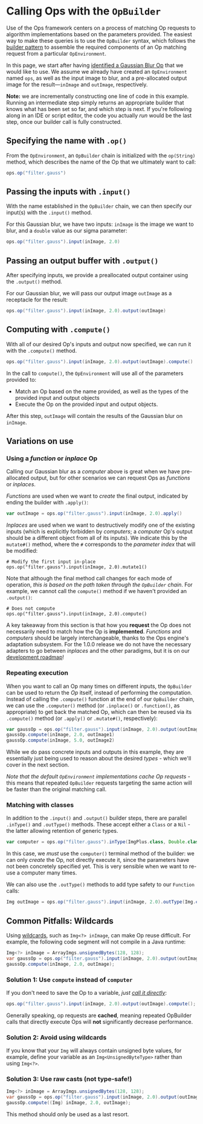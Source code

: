 # Calling Ops with the `OpBuilder`

Use of the Ops framework centers on a process of matching Op requests to algorithm implementations based on the parameters provided. The easiest way to make these queries is to use the `OpBuilder` syntax, which follows the [builder pattern](https://refactoring.guru/design-patterns/builder) to assemble the required components of an Op matching request from a particular `OpEnvironment`.

In this page, we start after having [identified a Gaussian Blur Op](SearchingForOps) that we would like to use. We assume we already have created an `OpEnvironment` named `ops`, as well as the input image to blur, and a pre-allocated output image for the result&mdash;`inImage` and `outImage`, respectively.

**Note:** we are incrementally constructing one line of code in this example. Running an intermediate step simply returns an appropriate builder that knows what has been set so far, and which step is next. If you're following along in an IDE or script editor, the code you actually *run* would be the last step, once our builder call is fully constructed.

## Specifying the name with `.op()`

From the `OpEnvironment`, an `OpBuilder` chain is initialized with the `op(String)` method, which describes the name of the Op that we ultimately want to call:

```groovy
ops.op("filter.gauss")
```

## Passing the inputs with `.input()`

With the name established in the `OpBuilder` chain, we can then specify our input(s) with the `.input()` method.

For this Gaussian blur, we have two inputs: `inImage` is the image we want to blur, and a `double` value as our sigma parameter:

```groovy
ops.op("filter.gauss").input(inImage, 2.0)
```

## Passing an output buffer with `.output()`

After specifying inputs, we provide a preallocated output container using the `.output()` method.

For our Gaussian blur, we will pass our output image `outImage` as a receptacle for the result:

```groovy
ops.op("filter.gauss").input(inImage, 2.0).output(outImage)
```

## Computing with `.compute()`

With all of our desired Op's inputs and output now specified, we can run it with the `.compute()` method.

```groovy
ops.op("filter.gauss").input(inImage, 2.0).output(outImage).compute()
```

In the call to `compute()`, the `OpEnvironment` will use all of the parameters provided to:
* Match an Op based on the name provided, as well as the types of the provided input and output objects
* Execute the Op on the provided input and output objects.

After this step, `outImage` will contain the results of the Gaussian blur on `inImage`.

## Variations on use

### Using a *function* or *inplace* Op

Calling our Gaussian blur as a *computer* above is great when we have pre-allocated output, but for other scenarios we can request Ops as *functions* or *inplaces*.

*Functions* are used when we want to *create* the final output, indicated by ending the builder with `.apply()`:

```groovy
var outImage = ops.op("filter.gauss").input(inImage, 2.0).apply()
```

*Inplaces* are used when we want to destructively modify one of the existing inputs (which is explicitly forbidden by *computers*; a *computer* Op's output should be a different object from all of its inputs). We indicate this by the `mutate#()` method, where the `#` corresponds to the *parameter index* that will be modified:

```
# Modify the first input in-place
ops.op("filter.gauss").input(inImage, 2.0).mutate1()
```

Note that although the final method call changes for each mode of operation, *this is based on the path taken through the `OpBuilder` chain*. For example, we cannot call the `compute()` method if we haven't provided an `.output()`:

```
# Does not compute
ops.op("filter.gauss").input(inImage, 2.0).compute()
```

A key takeaway from this section is that how you **request** the Op does not necessarily need to match how the Op is **implemented**. *Functions* and *computers* should be largely interchangeable, thanks to the Ops engine's adaptation subsystem. For the 1.0.0 release we do not have the necessary adapters to go between *inplaces* and the other paradigms, but it is on our [development roadmap](https://github.com/scijava/scijava/issues/47)!

### Repeating execution

When you want to call an Op many times on different inputs, the `OpBuilder` can be used to return the *Op* itself, instead of performing the computation. Instead of calling the `.compute()` function at the end of our `OpBuilder` chain, we can use the `.computer()` method (or `.inplace()` or `.function()`, as appropriate) to get back the matched Op, which can then be reused via its `.compute()` method (or `.apply()` or `.mutate#()`, respectively):

```groovy
var gaussOp = ops.op("filter.gauss").input(inImage, 2.0).output(outImage).computer()
gaussOp.compute(inImage, 2.0, outImage1)
gaussOp.compute(inImage, 5.0, outImage2)
```

While we do pass concrete inputs and outputs in this example, they are essentially just being used to reason about the desired *types* - which we'll cover in the next section.

*Note that the default `OpEnvironment` implementations cache Op requests* - this means that repeated `OpBuilder` requests targeting the same action will be faster than the original matching call.

### Matching with classes

In addition to the `.input()` and `.output()` builder steps, there are parallel `.inType()` and `.outType()`
methods. These accept either a `Class` or a `Nil` - the latter allowing retention of generic types. 

```groovy
var computer = ops.op("filter.gauss").inType(ImgPlus.class, Double.class).outType(ImgPlus.class).computer()
```

In this case, we *must* use the `computer()` terminal method of the builder: we
can only *create* the Op, not directly execute it, since the parameters have
not been concretely specified yet. This is very sensible when we want to re-use a computer many times.

We can also use the `.outType()` methods to add type safety to our `Function` calls:

```java
Img outImage = ops.op("filter.gauss").input(inImage, 2.0).outType(Img.class).apply();
```

## Common Pitfalls: Wildcards

Using [wildcards](https://docs.oracle.com/javase/tutorial/extra/generics/wildcards.html), such as `Img<?> inImage`, can make Op reuse difficult. For example, the following code segment will not compile in a Java runtime:

```java
Img<?> inImage = ArrayImgs.unsignedBytes(128, 128);
var gaussOp = ops.op("filter.gauss").input(inImage, 2.0).output(outImage).computer();
gaussOp.compute(inImage, 2.0, outImage);
```

### Solution 1: Use `compute` instead of `computer`

If you don't need to save the Op to a variable, *just [call it directly](#computing-with-compute)*:

```java
ops.op("filter.gauss").input(inImage, 2.0).output(outImage).compute();
```

Generally speaking, op requests are **cached**, meaning repeated OpBuilder calls that directly execute Ops will **not** significantly decrease performance.

### Solution 2: Avoid using wildcards

If you know that your `Img` will always contain unsigned byte values, for example, define your variable as an `Img<UnsignedByteType>` rather than using `Img<?>`.

### Solution 3: Use raw casts (not type-safe!)

```java
Img<?> inImage = ArrayImgs.unsignedBytes(128, 128);
var gaussOp = ops.op("filter.gauss").input(inImage, 2.0).output(outImage).computer();
gaussOp.compute((Img) inImage, 2.0, outImage);
```

This method should only be used as a last resort.
